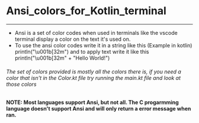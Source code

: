 # Ansi_colors_for_Kotlin_terminal
***
* Ansi is a set of color codes when used in terminals like the vscode terminal display a color on the text it's used on.
* To use the ansi color codes write it in a string like this (Example in kotlin) println("\u001b[32m") and to apply text write it like this println("\u001b[32m" + "Hello World!")
###### The set of colors provided is mostly all the colors there is, if you need a color that isn't in the Color.kt file try running the main.kt file and look at those colors

#### NOTE: Most languages support Ansi, but not all. The C progarmming language doesn't support Ansi and will only return a error message when ran.
